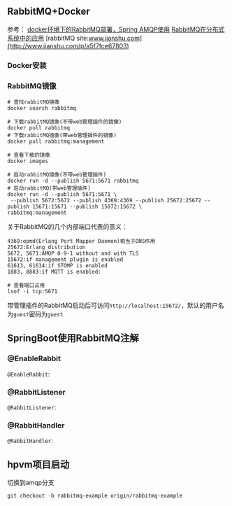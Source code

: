 ## RabbitMQ+Docker

参考：
[docker环境下的RabbitMQ部署，Spring AMQP使用](http://www.jianshu.com/p/c40166cb4e86)
[RabbitMQ在分布式系统中的应用](http://www.jianshu.com/p/f2d3c544d3c7)
[rabbitMQ site:www.jianshu.com](http://www.jianshu.com/p/a5f7fce67803)

### Docker安装

### RabbitMQ镜像

```
# 查找rabbitMQ镜像
docker search rabbitmq
```

```
# 下载rabbitMQ镜像(不带web管理插件的镜像)
docker pull rabbitmq
# 下载rabbitMQ镜像(带web管理插件的镜像)
docker pull rabbitmq:management
```

```
# 查看下载的镜像
docker images
```

```
# 启动rabbitMQ镜像(不带web管理插件)
docker run -d --publish 5671:5671 rabbitmq
# 启动rabbitMQ(带web管理插件)
docker run -d --publish 5671:5671 \
 --publish 5672:5672 --publish 4369:4369 --publish 25672:25672 --publish 15671:15671 --publish 15672:15672 \
rabbitmq:management
```

关于RabbitMQ的几个内部端口代表的意义：

```
4369:epmd(Erlang Port Mapper Daemon)相当于DNS作用
25672:Erlang distribution
5672, 5671:AMQP 0-9-1 without and with TLS
15672:if management plugin is enabled
61613, 61614:if STOMP is enabled
1883, 8883:if MQTT is enabled:
```

```
# 查看端口占用
lsof -i tcp:5671
```


带管理插件的RabbitMQ启动后可访问`http://localhost:15672/`，默认的用户名为`guest`密码为`guest`

## SpringBoot使用RabbitMQ注解

### @EnableRabbit

`@EnableRabbit`:

### @RabbitListener

`@RabbitListener`:

### @RabbitHandler

`@RabbitHandler`:

## hpvm项目启动

切换到amqp分支

```
git checkout -b rabbitmq-example origin/rabbitmq-example
```


